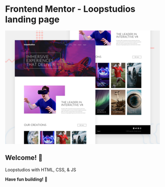 # Frontend Mentor - Loopstudios landing page

![Design preview for the Loopstudios landing page coding challenge](./design/desktop-preview.jpg)

## Welcome! 👋

Loopstudios with HTML, CSS, & JS

**Have fun building!** 🚀
